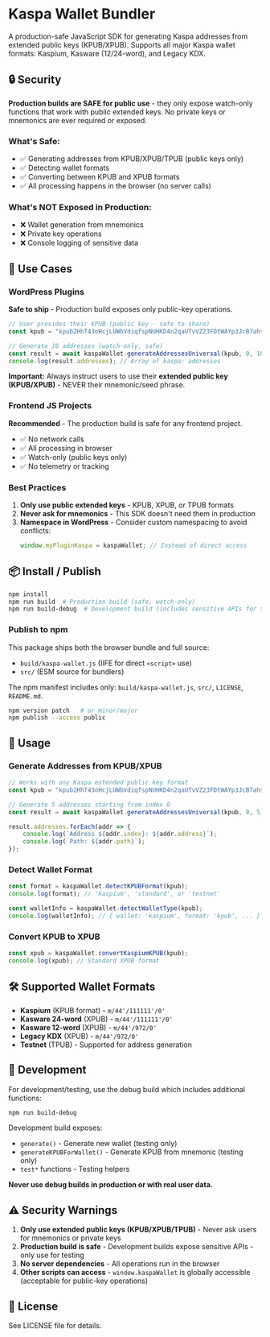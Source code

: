 # Kaspa Wallet Bundler

A production-safe JavaScript SDK for generating Kaspa addresses from extended public keys (KPUB/XPUB). Supports all major Kaspa wallet formats: Kaspium, Kasware (12/24-word), and Legacy KDX.

## 🔒 Security

**Production builds are SAFE for public use** - they only expose watch-only functions that work with public extended keys. No private keys or mnemonics are ever required or exposed.

### What's Safe:
- ✅ Generating addresses from KPUB/XPUB/TPUB (public keys only)
- ✅ Detecting wallet formats
- ✅ Converting between KPUB and XPUB formats
- ✅ All processing happens in the browser (no server calls)

### What's NOT Exposed in Production:
- ❌ Wallet generation from mnemonics
- ❌ Private key operations
- ❌ Console logging of sensitive data

## 🚀 Use Cases

### WordPress Plugins
**Safe to ship** - Production build exposes only public-key operations.

```javascript
// User provides their KPUB (public key - safe to share)
const kpub = "kpub2HhT43oHcjLUWbVdiqfspNUHKD4n2qaUTvVZ23FDtWAYp3JcB7ahsWMKTMqocvhmift3debvEnhWwA2TgY4icXdQCPRCW38b3gxUUbTT6DB";

// Generate 10 addresses (watch-only, safe)
const result = await kaspaWallet.generateAddressesUniversal(kpub, 0, 10);
console.log(result.addresses); // Array of kaspa: addresses
```

**Important:** Always instruct users to use their **extended public key (KPUB/XPUB)** - NEVER their mnemonic/seed phrase.

### Frontend JS Projects
**Recommended** - The production build is safe for any frontend project.

- ✅ No network calls
- ✅ All processing in browser
- ✅ Watch-only (public keys only)
- ✅ No telemetry or tracking

### Best Practices

1. **Only use public extended keys** - KPUB, XPUB, or TPUB formats
2. **Never ask for mnemonics** - This SDK doesn't need them in production
3. **Namespace in WordPress** - Consider custom namespacing to avoid conflicts:
   ```javascript
   window.myPluginKaspa = kaspaWallet; // Instead of direct access
   ```

## 📦 Install / Publish

```bash
npm install
npm run build  # Production build (safe, watch-only)
npm run build-debug  # Development build (includes sensitive APIs for testing)
```

### Publish to npm

This package ships both the browser bundle and full source:

- `build/kaspa-wallet.js` (IIFE for direct `<script>` use)
- `src/` (ESM source for bundlers)

The npm manifest includes only: `build/kaspa-wallet.js`, `src/`, `LICENSE`, `README.md`.

```bash
npm version patch   # or minor/major
npm publish --access public
```

## 🔧 Usage

### Generate Addresses from KPUB/XPUB

```javascript
// Works with any Kaspa extended public key format
const kpub = "kpub2HhT43oHcjLUWbVdiqfspNUHKD4n2qaUTvVZ23FDtWAYp3JcB7ahsWMKTMqocvhmift3debvEnhWwA2TgY4icXdQCPRCW38b3gxUUbTT6DB";

// Generate 5 addresses starting from index 0
const result = await kaspaWallet.generateAddressesUniversal(kpub, 0, 5);

result.addresses.forEach(addr => {
    console.log(`Address ${addr.index}: ${addr.address}`);
    console.log(`Path: ${addr.path}`);
});
```

### Detect Wallet Format

```javascript
const format = kaspaWallet.detectKPUBFormat(kpub);
console.log(format); // 'kaspium', 'standard', or 'testnet'

const walletInfo = kaspaWallet.detectWalletType(kpub);
console.log(walletInfo); // { wallet: 'kaspium', format: 'kpub', ... }
```

### Convert KPUB to XPUB

```javascript
const xpub = kaspaWallet.convertKaspiumKPUB(kpub);
console.log(xpub); // Standard XPUB format
```

## 🛠️ Supported Wallet Formats

- **Kaspium** (KPUB format) - `m/44'/111111'/0'`
- **Kasware 24-word** (XPUB) - `m/44'/111111'/0'`
- **Kasware 12-word** (XPUB) - `m/44'/972/0'`
- **Legacy KDX** (XPUB) - `m/44'/972/0'`
- **Testnet** (TPUB) - Supported for address generation

## 📝 Development

For development/testing, use the debug build which includes additional functions:

```bash
npm run build-debug
```

Development build exposes:
- `generate()` - Generate new wallet (testing only)
- `generateKPUBForWallet()` - Generate KPUB from mnemonic (testing only)
- `test*` functions - Testing helpers

**Never use debug builds in production or with real user data.**

## ⚠️ Security Warnings

1. **Only use extended public keys (KPUB/XPUB/TPUB)** - Never ask users for mnemonics or private keys
2. **Production build is safe** - Development builds expose sensitive APIs - only use for testing
3. **No server dependencies** - All operations run in the browser
4. **Other scripts can access** - `window.kaspaWallet` is globally accessible (acceptable for public-key operations)

## 📄 License

See LICENSE file for details.
